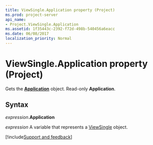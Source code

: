 ```yaml
---
title: ViewSingle.Application property (Project)
ms.prod: project-server
api_name:
- Project.ViewSingle.Application
ms.assetid: 1f35443c-2392-f72d-498b-540456a6eacc
ms.date: 06/08/2017
localization_priority: Normal
---
```



# ViewSingle.Application property (Project)

Gets the  **[Application](Project.Application.md)** object. Read-only **Application**.


## Syntax

_expression_.**Application**

_expression_ A variable that represents a [ViewSingle](./Project.ViewSingle.md) object.

[!include[Support and feedback](~/includes/feedback-boilerplate.md)]